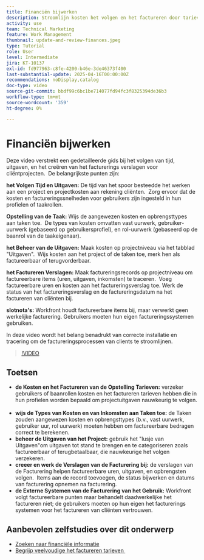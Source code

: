```yaml
---
title: Financiën bijwerken
description: Stroomlijn kosten het volgen en het factureren door tarieven te bepalen, kosten en opbrengsttypes aan taken toe te wijzen, uitgaven te beheren, en het creëren van factureringsverslagen. Workfront doet de feitelijke facturering niet.
activity: use
team: Technical Marketing
feature: Work Management
thumbnail: update-and-review-finances.jpeg
type: Tutorial
role: User
level: Intermediate
jira: KT-10137
exl-id: fd977963-c8fe-4200-b46e-3de46373f400
last-substantial-update: 2025-04-16T00:00:00Z
recommendations: noDisplay,catalog
doc-type: video
source-git-commit: bbdf99c6bc1be714077fd94fc3f8325394de36b3
workflow-type: tm+mt
source-wordcount: '359'
ht-degree: 0%

---
```



# Financiën bijwerken

Deze video verstrekt een gedetailleerde gids bij het volgen van tijd, uitgaven, en het creëren van het facturerings verslagen voor cliëntprojecten. &#x200B; De belangrijkste punten zijn:

**het Volgen Tijd en Uitgaven:**
De tijd van het spoor besteedde het werken aan een project en projectkosten aan rekening cliënten. &#x200B;
Zorg ervoor dat de kosten en factureringssnelheden voor gebruikers zijn ingesteld in hun profielen of taakrollen. &#x200B;

**Opstelling van de Taak:**
Wijs de aangewezen kosten en opbrengsttypes aan taken toe. &#x200B;
De types van kosten omvatten vast uurwerk, gebruiker-uurwerk (gebaseerd op gebruikersprofiel), en rol-uurwerk (gebaseerd op de baanrol van de taakeigenaar).

**het Beheer van de Uitgaven:**
Maak kosten op projectniveau via het tabblad &quot;Uitgaven&quot;. &#x200B;
Wijs kosten aan het project of de taken toe, merk hen als factureerbaar of terugvorderbaar. &#x200B;

**het Factureren Verslagen:**
Maak factureringsrecords op projectniveau om factureerbare items (uren, uitgaven, inkomsten) te traceren. &#x200B;
Voeg factureerbare uren en kosten aan het factureringsverslag toe.
Werk de status van het factureringsverslag en de factureringsdatum na het factureren van cliënten bij. &#x200B;

**slotnota&#39;s:**
Workfront houdt factureerbare items bij, maar verwerkt geen werkelijke facturering. Gebruikers moeten hun eigen factureringssystemen gebruiken. &#x200B;

In deze video wordt het belang benadrukt van correcte installatie en tracering om de factureringsprocessen van clients te stroomlijnen. &#x200B;

>[!VIDEO](https://video.tv.adobe.com/v/3457648/?quality=12&learn=on&enablevpops=1)

## Toetsen


* **de Kosten en het Factureren van de Opstelling Tarieven:** verzeker gebruikers of baanrollen kosten en het factureren tarieven hebben die in hun profielen worden bepaald om projectuitgaven nauwkeurig te volgen. &#x200B;
* **wijs de Types van Kosten en van Inkomsten aan Taken toe:** de Taken zouden aangewezen kosten en opbrengsttypes (b.v., vast uurwerk, gebruiker uur, rol uurwerk) moeten hebben om factureerbare bedragen correct te berekenen. &#x200B;
* **beheer de Uitgaven van het Project:** gebruik het &quot;lusje van Uitgaven&quot;om uitgaven tot stand te brengen en te categoriseren zoals factureerbaar of terugbetaalbaar, die nauwkeurige het volgen verzekeren. &#x200B;
* **creeer en werk de Verslagen van de Facturering bij:** de verslagen van de Facturering helpen factureerbare uren, uitgaven, en opbrengsten volgen. &#x200B; Items aan de record toevoegen, de status bijwerken en datums van facturering opnemen na facturering. &#x200B;
* **de Externe Systemen van de Facturering van het Gebruik:** Workfront volgt factureerbare punten maar behandelt daadwerkelijke het factureren niet; de gebruikers moeten op hun eigen het facturerings systemen voor het factureren van cliënten vertrouwen. &#x200B;


## Aanbevolen zelfstudies over dit onderwerp

* [Zoeken naar financiële informatie](/help/manage-work/project-finances/find-financial-information.md)
* [&#x200B; Begrijp veelvoudige het factureren tarieven &#x200B;](/help/manage-work/project-finances/multiple-billing-rates.md)
  <!--* [Update finances](/help/manage-work/project-finances/update-and-review-finances.md)-->

